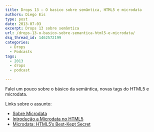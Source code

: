 ```yaml
---
title: Drops 13 – O basico sobre semântica, HTML5 e microdata
authors: Diego Eis
type: post
date: 2013-07-03
excerpt: Drops 13 sobre semântica
url: /drops-13-o-basico-sobre-semantica-html5-e-microdata/
dsq_thread_id: 1462572199
categories:
  - Drops
  - Podcasts
tags:
  - 2013
  - drops
  - podcast

---
```

Falei um pouco sobre o básico da semântica, novas tags do HTML5 e microdata.



Links sobre o assunto:

  * [Sobre Microdata][1]
  * [Introdução a Microdata no HTML5][2]
  * [Microdata: HTML5’s Best-Kept Secret][3]

 [1]: https://tableless.com.br/html5/?chapter=20
 [2]: https://tableless.com.br/introducao-a-microdata-no-html5/
 [3]: https://www.webmonkey.com/2010/09/microdata-html5s-best-kept-secret/